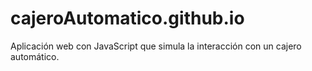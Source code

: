 # cajeroAutomatico.github.io
Aplicación web con JavaScript que simula la interacción con un cajero automático.
